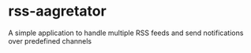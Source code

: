 # rss-aagretator
A simple application to handle multiple RSS feeds and send notifications over predefined channels
